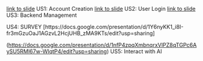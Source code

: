 [link to slide](https://docs.google.com/presentation/d/1jCbifwibBB9v97nm470BEsmlPw0rUuv7vvRDxefZ7p0/edit?usp=sharing) US1: Account Creation
[link to slide](https://docs.google.com/presentation/d/1qyKC1Z3HYVTOacKzreu1-4VOo89A2SoztevtbDIFkUM/edit?usp=sharing) US2: User Login
[link to slide](https://docs.google.com/presentation/d/1zYtoicZOrmCvesAQ5hKDGA2m2LGAuiTCBzNQ3YuTO3o/edit?usp=sharing) US3: Backend Management
<link to template slide> US4: SURVEY 
[https://docs.google.com/presentation/d/1Y6nyKK1_i8I-fr3mGzuOaJ1AGzvL2HcjUHB_zMA9KTs/edit?usp=sharing]


(https://docs.google.com/presentation/d/1nfP4zpqXmbnqrxVlPZ8qTGPc6AySU5RMl67w-WIqtP4/edit?usp=sharing) US5: Interact with AI

